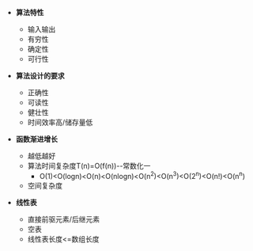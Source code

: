 + **算法特性**
  + 输入输出
  + 有穷性
  + 确定性
  + 可行性

+ **算法设计的要求**
  + 正确性
  + 可读性
  + 健壮性
  + 时间效率高/储存量低

+ **函数渐进增长**
  + 越低越好
  + 算法时间复杂度T(n)=O(f(n))--常数化一
    + O(1)<O(logn)<O(n)<O(nlogn)<O(n<sup>2</sup>)<O(n<sup>3</sup>)<O(2<sup>n</sup>)<O(n!)<O(n<sup>n</sup>)
  + 空间复杂度


+ **线性表**
  + 直接前驱元素/后继元素
  + 空表
  + 线性表长度<=数组长度